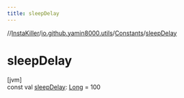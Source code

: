 ```yaml
---
title: sleepDelay
---
```

//[InstaKiller](../../../index.html)/[io.github.yamin8000.utils](../index.html)/[Constants](index.html)/[sleepDelay](sleep-delay.html)



# sleepDelay



[jvm]\
const val [sleepDelay](sleep-delay.html): [Long](https://kotlinlang.org/api/latest/jvm/stdlib/kotlin/-long/index.html) = 100





